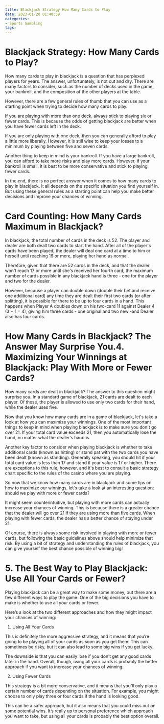 ```yaml
---
title: Blackjack Strategy How Many Cards to Play
date: 2023-01-20 01:40:59
categories:
- Sports Gambling
tags:
---
```



#  Blackjack Strategy: How Many Cards to Play?

How many cards to play in blackjack is a question that has perplexed players for years. The answer, unfortunately, is not cut and dry. There are many factors to consider, such as the number of decks used in the game, your bankroll, and the composition of the other players at the table.

However, there are a few general rules of thumb that you can use as a starting point when trying to decide how many cards to play.

If you are playing with more than one deck, always stick to playing six or fewer cards. This is because the odds of getting blackjack are better when you have fewer cards left in the deck.

If you are only playing with one deck, then you can generally afford to play a little more liberally. However, it is still wise to keep your losses to a minimum by playing between five and seven cards.

Another thing to keep in mind is your bankroll. If you have a large bankroll, you can afford to take more risks and play more cards. However, if your bankroll is small, it is best to be more conservative and stick to playing fewer cards.

In the end, there is no perfect answer when it comes to how many cards to play in blackjack. It all depends on the specific situation you find yourself in. But using these general rules as a starting point can help you make better decisions and improve your chances of winning.

#  Card Counting: How Many Cards Maximum in Blackjack?

In blackjack, the total number of cards in the deck is 52. The player and dealer are both dealt two cards to start the hand. After all of the player's cards have been played, the dealer will deal one card at a time to him or herself until reaching 16 or more, playing her hand as normal.

Therefore, given that there are 52 cards in the deck, and that the dealer won't reach 17 or more until she's received her fourth card, the maximum number of cards possible in any blackjack hand is three - one for the player and two for the dealer.

However, because a player can double down (double their bet and receive one additional card) any time they are dealt their first two cards (or after splitting), it is possible for there to be up to four cards in a hand. This happens when Player A doubles down on his two-card 11 against Dealer 4 (3 + 1 = 4), giving him three cards - one original and two new -and Dealer also has four cards.

#  How Many Cards in Blackjack? The Answer May Surprise You.4. Maximizing Your Winnings at Blackjack: Play With More or Fewer Cards?

How many cards are dealt in blackjack? The answer to this question might surprise you. In a standard game of blackjack, 21 cards are dealt to each player. Of these, the player is allowed to use only two cards for their hand, while the dealer uses five.

Now that you know how many cards are in a game of blackjack, let's take a look at how you can maximize your winnings. One of the most important things to keep in mind when playing blackjack is to make sure you don't go over 21. If your total card value exceeds 21, then you automatically lose the hand, no matter what the dealer's hand is.

Another key factor to consider when playing blackjack is whether to take additional cards (known as hitting) or stand pat with the two cards you have been dealt (known as standing). Generally speaking, you should hit if your total card value is less than 17 and stand if your value is 17 or higher. There are exceptions to this rule, however, and it's best to consult a basic strategy chart specific to the rules of the casino where you are playing.

So now that we know how many cards are in blackjack and some tips on how to maximize our winnings, let's take a look at an interesting question: should we play with more or fewer cards?

It might seem counterintuitive, but playing with more cards can actually increase your chances of winning. This is because there is a greater chance that the dealer will go over 21 if they are using more than five cards. When playing with fewer cards, the dealer has a better chance of staying under 21.

Of course, there is always some risk involved in playing with more or fewer cards, but following the basic guidelines above should help minimize that risk. By using a bit of strategy and understanding the rules of blackjack, you can give yourself the best chance possible of winning big!

# 5. The Best Way to Play Blackjack: Use All Your Cards or Fewer?

Playing blackjack can be a great way to make some money, but there are a few different ways to play the game. One of the big decisions you have to make is whether to use all your cards or fewer.

Here’s a look at the two different approaches and how they might impact your chances of winning:

1. Using All Your Cards

This is definitely the more aggressive strategy, and it means that you’re going to be playing all of your cards as soon as you get them. This can sometimes be risky, but it can also lead to some big wins if you get lucky.

The downside is that you can easily lose if you don’t get any good cards later in the hand. Overall, though, using all your cards is probably the better approach if you want to increase your chances of winning.

2. Using Fewer Cards

This strategy is a bit more conservative, and it means that you’ll only play a certain number of cards depending on the situation. For example, you might choose to only play three or four cards if the hand is looking good.

This can be a safer approach, but it also means that you could miss out on some potential wins. It’s really up to personal preference which approach you want to take, but using all your cards is probably the best option overall.